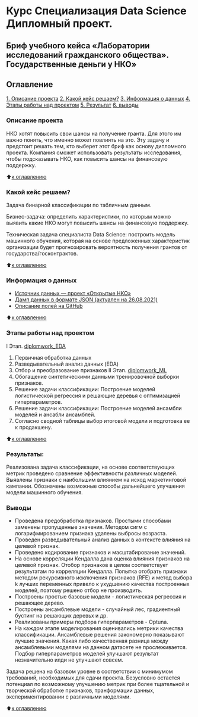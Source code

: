 # Курс Специализация Data Science Дипломный проект. 

## Бриф учебного кейса «Лаборатории исследований гражданского общества». Государственные деньги у НКО»

## Оглавление
[1. Описание проекта](https://github.com/KislyukAnna/sf_data_science/blob/main/DIPLOM/README.md#%D0%BE%D0%BF%D0%B8%D1%81%D0%B0%D0%BD%D0%B8%D0%B5-%D0%BF%D1%80%D0%BE%D0%B5%D0%BA%D1%82%D0%B0)
[2. Какой кейс решаем?](https://github.com/KislyukAnna/sf_data_science/blob/main/DIPLOM/README.md#%D0%BA%D0%B0%D0%BA%D0%BE%D0%B9-%D0%BA%D0%B5%D0%B9%D1%81-%D1%80%D0%B5%D1%88%D0%B0%D0%B5%D0%BC)
[3. Информация о данных](https://github.com/KislyukAnna/sf_data_science/blob/main/DIPLOM/README.md#%D0%B8%D0%BD%D1%84%D0%BE%D1%80%D0%BC%D0%B0%D1%86%D0%B8%D1%8F-%D0%BE-%D0%B4%D0%B0%D0%BD%D0%BD%D1%8B%D1%85)
[4. Этапы работы над проектом](https://github.com/KislyukAnna/sf_data_science/blob/main/DIPLOM/README.md#%D1%8D%D1%82%D0%B0%D0%BF%D1%8B-%D1%80%D0%B0%D0%B1%D0%BE%D1%82%D1%8B-%D0%BD%D0%B0%D0%B4-%D0%BF%D1%80%D0%BE%D0%B5%D0%BA%D1%82%D0%BE%D0%BC)
[5. Результат](https://github.com/KislyukAnna/sf_data_science/blob/main/DIPLOM/README.md#%D1%80%D0%B5%D0%B7%D1%83%D0%BB%D1%8C%D1%82%D0%B0%D1%82%D1%8B)
[6. выводы ](https://github.com/KislyukAnna/sf_data_science/blob/main/DIPLOM/README.md#%D0%B2%D1%8B%D0%B2%D0%BE%D0%B4%D1%8B)


### Описание проекта
НКО хотят повысить свои шансы на получение гранта. Для этого им важно понять, что именно может повлиять на это. Эту задачу и предстоит решать тем, кто выберет этот бриф как основу дипломного проекта. Компания сможет использовать результаты исследования, чтобы подсказывать НКО, как повысить шансы на финансовую поддержку.

:arrow_up:[к оглавлению](https://github.com/KislyukAnna/sf_data_science/blob/main/DIPLOM/README.md#%D0%BE%D0%B3%D0%BB%D0%B0%D0%B2%D0%BB%D0%B5%D0%BD%D0%B8%D0%B5)


### Какой кейс решаем?
Задача бинарной классификации по табличным данным.

Бизнес-задача: определить характеристики, по которым можно выявить какие НКО могут повысить шансы на финансовую поддержку.

Техническая задача специалиста Data Science: построить модель машинного обучения, которая на основе предложенных характеристик организации будет прогнозировать вероятность получения грантов от государства/госконтрактов.

:arrow_up:[к оглавлению](https://github.com/KislyukAnna/sf_data_science/blob/main/DIPLOM/README.md#%D0%BE%D0%B3%D0%BB%D0%B0%D0%B2%D0%BB%D0%B5%D0%BD%D0%B8%D0%B5)

### Информация о данных

- [Источник данных — проект «Открытые НКО»](https://openngo.ru/)
- [Дамп данных в формате JSON (актуален на 26.08.2021)](https://drive.google.com/file/d/1PQweRjt7uX00mWva0_goaj8JLz1tiTLx/view?usp=sharing)
- [Описание полей на GitHub](https://github.com/infoculture/openngo-data-reference/wiki/%D0%A5%D0%B0%D1%80%D0%B0%D0%BA%D1%82%D0%B5%D1%80%D0%B8%D1%81%D1%82%D0%B8%D0%BA%D0%B8-%D0%B8-%D1%80%D0%B0%D1%81%D1%88%D0%B8%D1%84%D1%80%D0%BE%D0%B2%D0%BA%D0%B8-%D0%BE%D1%82%D0%BA%D1%80%D1%8B%D1%82%D1%8B%D1%85-%D0%B4%D0%B0%D0%BD%D0%BD%D1%8B%D1%85)


:arrow_up:[к оглавлению](https://github.com/KislyukAnna/sf_data_science/blob/main/DIPLOM/README.md#%D0%BE%D0%B3%D0%BB%D0%B0%D0%B2%D0%BB%D0%B5%D0%BD%D0%B8%D0%B5)

### Этапы работы над проектом
I Этап. [diplomwork_EDA](https://github.com/KislyukAnna/sf_data_science/blob/main/DIPLOM/diplomwork_EDA.ipynb)
1. Первичная обработка данных
2. Разведывательный анализ данных (EDA)
3. Отбор и преобразование признаков
II Этап. [diplomwork_ML](https://github.com/KislyukAnna/sf_data_science/blob/main/DIPLOM/diplomwork_ML.ipynb)
4. Обогащение синтетическими данными тренировочной выборки признаков.
5. Решение задачи классификации: Построение моделей логистической регрессия и решающие деревья с оптимизацией гиперпараметров.
6. Решение задачи классификации: Построение моделей ансамбли моделей и ансабли ансамблей.
7. Согласно сводной таблицы выбор итоговой модели и подготовка ее к продакшену.

:arrow_up:[к оглавлению](https://github.com/KislyukAnna/sf_data_science/blob/main/DIPLOM/README.md#%D0%BE%D0%B3%D0%BB%D0%B0%D0%B2%D0%BB%D0%B5%D0%BD%D0%B8%D0%B5)

### Результаты:

Реализована задача классификации, на основе соответствующих метрик проведено сравнение эффективности различных моделей. Выявлены признаки с наибольшим влиянием на исход маркетинговой кампании. Обозначены возможные способы дальнейшего улучшения модели машинного обучения.

### Выводы

- Проведена предобработка признаков. Простыми способами заменены пропущенные значения. Методом сигм с логарифмированием признака удалены выбросы возраста.
- Проведен разведывательный анализ данных в контексте влияния на целевой признак.
- Проведено кодирование признаков и масштабирование значений. 
- На основе корреляции Кендалла дана оценка влияния признаков на целевой признак. Отобор признаков в целом соответствует результатам по корреляции Кендалла. Попытка отобрать признаки методом рекурсивного исключения признаков (RFE) и метод выбора k лучших переменных привело к ухудшению качества построенных моделей, поэтому решено отбор не производить.
- Построены простые базовые модели - логистическая регрессия и решающее дерево.
- Построены ансамблевые модели - случайный лес, градиентный бустинг на решающих деревьх и др.
- Реализованы примеры подбора гиперпараметров - Optuna.
- На каждом этапе моделирования оценивались метрики качества классификации. Ансамблевые решения закономерно показывают лучшие значения. Какая либо качественная разница между ансамблевыми моделями на данном датасете не прослеживается. Подбор гиперпараметров моделей улучшают результат незначительно илди не улучшают совсем.

Задача решена на базовом уровне в соответствии с минимумом требований, необходимых для сдачи проекта. Безусловно остается потенциал по возможному улучшению метрик при более тщательной и творческой обработке признаков, транформации данных, экспериментировании с различными моделями.

:arrow_up:[к оглавлению](https://github.com/KislyukAnna/sf_data_science/blob/main/DIPLOM/README.md#%D0%BE%D0%B3%D0%BB%D0%B0%D0%B2%D0%BB%D0%B5%D0%BD%D0%B8%D0%B5)

